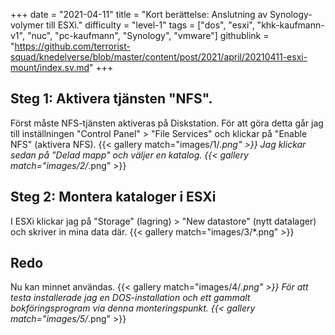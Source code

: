 +++
date = "2021-04-11"
title = "Kort berättelse: Anslutning av Synology-volymer till ESXi."
difficulty = "level-1"
tags = ["dos", "esxi", "khk-kaufmann-v1", "nuc", "pc-kaufmann", "Synology", "vmware"]
githublink = "https://github.com/terrorist-squad/knedelverse/blob/master/content/post/2021/april/20210411-esxi-mount/index.sv.md"
+++

## Steg 1: Aktivera tjänsten "NFS".
Först måste NFS-tjänsten aktiveras på Diskstation. För att göra detta går jag till inställningen "Control Panel" > "File Services" och klickar på "Enable NFS" (aktivera NFS).
{{< gallery match="images/1/*.png" >}}
Jag klickar sedan på "Delad mapp" och väljer en katalog.
{{< gallery match="images/2/*.png" >}}

## Steg 2: Montera kataloger i ESXi
I ESXi klickar jag på "Storage" (lagring) > "New datastore" (nytt datalager) och skriver in mina data där.
{{< gallery match="images/3/*.png" >}}

## Redo
Nu kan minnet användas.
{{< gallery match="images/4/*.png" >}}
För att testa installerade jag en DOS-installation och ett gammalt bokföringsprogram via denna monteringspunkt.
{{< gallery match="images/5/*.png" >}}


